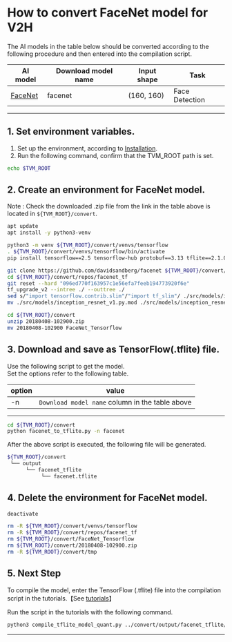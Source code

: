 # How to convert FaceNet model for V2H
<!-- Below is a list of AI models supported by this manual. -->
The AI models in the table below should be converted according to the following procedure and then entered into the compilation script.

| AI model                                                                                                                                     | Download model name             |Input shape    | Task              |
|----------------------------------------------------------------------------------------------------------------------------------------------|---------------------------------|---------------|-------------------|
| [FaceNet](https://drive.google.com/open?id=1R77HmFADxe87GmoLwzfgMu_HY0IhcyBz )                                                            |facenet                        |(160, 160)      | Face Detection   |
---

## 1. Set environment variables.

1. Set up the environment, according to [Installation](../../../setup/SetupV2H.md).  
2. Run the following command, confirm that the TVM_ROOT path is set.

```sh
echo $TVM_ROOT
```

## 2. Create an environment for FaceNet model.

Note : Check the downloaded .zip file from the link in the table above is located in `${TVM_ROOT}/convert`.

```sh
apt update
apt install -y python3-venv 

python3 -m venv ${TVM_ROOT}/convert/venvs/tensorflow
. ${TVM_ROOT}/convert/venvs/tensorflow/bin/activate 
pip install tensorflow==2.5 tensorflow-hub protobuf==3.13 tflite==2.1.0 scikit-learn==1.2.2 scipy==1.10.1 tf_slim==1.1.0

git clone https://github.com/davidsandberg/facenet ${TVM_ROOT}/convert/repos/facenet_tf
cd ${TVM_ROOT}/convert/repos/facenet_tf
git reset --hard "096ed770f163957c1e56efa7feeb194773920f6e"
tf_upgrade_v2 --intree ./ --outtree ./
sed s/"import tensorflow.contrib.slim"/"import tf_slim"/ ./src/models/inception_resnet_v1.py > ./src/models/inception_resnet_v1.py.mod
mv ./src/models/inception_resnet_v1.py.mod ./src/models/inception_resnet_v1.py

cd ${TVM_ROOT}/convert
unzip 20180408-102900.zip
mv 20180408-102900 FaceNet_Tensorflow
```

## 3. Download and save as TensorFlow(.tflite) file.

Use the following script to get the model. \
Set the options refer to the following table.

|option |value                                           |
|-------|------------------------------------------------|
|-n     |`Download model name` column in the table above |
---

```sh
cd ${TVM_ROOT}/convert 
python facenet_to_tflite.py -n facenet
```

After the above script is executed, the following file will be generated.

```sh
${TVM_ROOT}/convert
 └── output
      └── facenet_tflite
           └── facenet.tflite
```

## 4. Delete the environment for FaceNet model.

```sh
deactivate

rm -R ${TVM_ROOT}/convert/venvs/tensorflow
rm -R ${TVM_ROOT}/convert/repos/facenet_tf
rm ${TVM_ROOT}/convert/FaceNet_Tensorflow 
rm ${TVM_ROOT}/convert/20180408-102900.zip 
rm -R ${TVM_ROOT}/convert/tmp
```

## 5. Next Step

To compile the model, enter the TensorFlow (.tflite) file into the compilation script in the tutorials.【See [tutorials](../../../tutorials/)】

Run the script in the tutorials with the following command.

```sh
python3 compile_tflite_model_quant.py ../convert/output/facenet_tflite/facenet.tflite -o facenet_tflite -t $SDK -d $TRANSLATOR -c $QUANTIZER --images $TRANSLATOR/../GettingStarted/tutorials/calibrate_sample/ -s 1,160,160,3
```

----